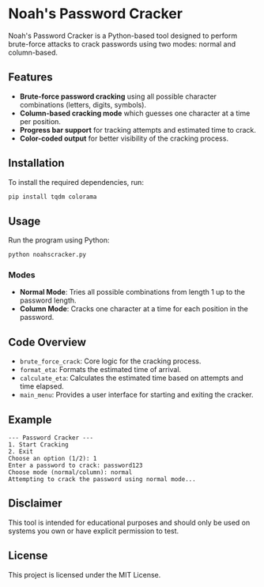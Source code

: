 # Noah's Password Cracker

Noah's Password Cracker is a Python-based tool designed to perform brute-force attacks to crack passwords using two modes: normal and column-based.

## Features
- **Brute-force password cracking** using all possible character combinations (letters, digits, symbols).
- **Column-based cracking mode** which guesses one character at a time per position.
- **Progress bar support** for tracking attempts and estimated time to crack.
- **Color-coded output** for better visibility of the cracking process.

## Installation
To install the required dependencies, run:

```bash
pip install tqdm colorama
```

## Usage
Run the program using Python:

```bash
python noahscracker.py
```

### Modes
- **Normal Mode**: Tries all possible combinations from length 1 up to the password length.
- **Column Mode**: Cracks one character at a time for each position in the password.

## Code Overview
- `brute_force_crack`: Core logic for the cracking process.
- `format_eta`: Formats the estimated time of arrival.
- `calculate_eta`: Calculates the estimated time based on attempts and time elapsed.
- `main_menu`: Provides a user interface for starting and exiting the cracker.

## Example
```plaintext
--- Password Cracker ---
1. Start Cracking
2. Exit
Choose an option (1/2): 1
Enter a password to crack: password123
Choose mode (normal/column): normal
Attempting to crack the password using normal mode...
```

## Disclaimer
This tool is intended for educational purposes and should only be used on systems you own or have explicit permission to test.

## License
This project is licensed under the MIT License.

